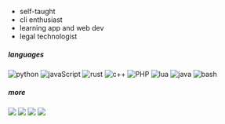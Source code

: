 * self-taught
* cli enthusiast
* learning app and web dev
* legal technologist

##### languages
![python](https://img.shields.io/badge/-python-000?&logo=Python&logoColor=f5f5f5)
![javaScript](https://img.shields.io/badge/-javascript-000?&logo=JavaScript&logoColor=f5f5f5)
![rust](https://img.shields.io/badge/-rust-000?&logo=rust&logoColor=f5f5f5)
![c++](https://img.shields.io/badge/-C++-000?&logo=cplusplus&logoColor=f5f5f5)
![PHP](https://img.shields.io/badge/-PHP-000?&logo=php&logoColor=f5f5f5)
![lua](https://img.shields.io/badge/-lua-000?&logo=Lua&logoColor=f5f5f5)
![java](https://img.shields.io/badge/-java-000?&logo=buymeacoffee&logoColor=f5f5f5)
![bash](https://img.shields.io/badge/-bash-000?&logo=gnubash&logoColor=f5f5f5)

##### more
[![](https://img.shields.io/badge/-linkedIn-000?&logo=linkedin&logoColor=f5f5f5)](https://www.linkedin.com/in/gabriel-zmong/)
[![](https://img.shields.io/badge/-gmail-000?&logo=gmail&logoColor=f5f5f5)](mailto:gabrielzmong@gmail.com?subject=general%20enquiry)
[![](https://img.shields.io/badge/-resume-000?&logo=gitbook&logoColor=f5f5f5)](resume/gong-resume.pdf)
[![](https://img.shields.io/badge/-wordpress-000?&logo=wordpress&logoColor=f5f5f5)](https://gongzm.wordpress.com/)
